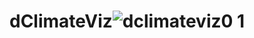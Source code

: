 # dClimateViz![dclimateviz0 1](https://user-images.githubusercontent.com/82415896/152652441-d84a783c-3151-49aa-8e1e-ef74be944a18.png)
